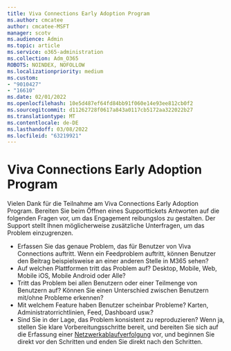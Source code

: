```yaml
---
title: Viva Connections Early Adoption Program
ms.author: cmcatee
author: cmcatee-MSFT
manager: scotv
ms.audience: Admin
ms.topic: article
ms.service: o365-administration
ms.collection: Adm_O365
ROBOTS: NOINDEX, NOFOLLOW
ms.localizationpriority: medium
ms.custom:
- "9010427"
- "16610"
ms.date: 02/01/2022
ms.openlocfilehash: 10e5d487ef64fd84bb91f060e14e93ee812cb0f2
ms.sourcegitcommit: d11262728f0617a843a0117cb5172aa322022b27
ms.translationtype: MT
ms.contentlocale: de-DE
ms.lasthandoff: 03/08/2022
ms.locfileid: "63219921"
---
```

# <a name="viva-connections-early-adoption-program"></a>Viva Connections Early Adoption Program

Vielen Dank für die Teilnahme am Viva Connections Early Adoption Program. Bereiten Sie beim Öffnen eines Supporttickets Antworten auf die folgenden Fragen vor, um das Engagement reibungslos zu gestalten. Der Support stellt Ihnen möglicherweise zusätzliche Unterfragen, um das Problem einzugrenzen.

- Erfassen Sie das genaue Problem, das für Benutzer von Viva Connections auftritt. Wenn ein Feedproblem auftritt, können Benutzer den Beitrag beispielsweise an einer anderen Stelle in M365 sehen?  
- Auf welchen Plattformen tritt das Problem auf? Desktop, Mobile, Web, Mobile iOS, Mobile Android oder Alle?
- Tritt das Problem bei allen Benutzern oder einer Teilmenge von Benutzern auf? Können Sie einen Unterschied zwischen Benutzern mit/ohne Probleme erkennen?
- Mit welchem Feature haben Benutzer scheinbar Probleme? Karten, Administratorrichtlinien, Feed, Dashboard usw.?
- Sind Sie in der Lage, das Problem konsistent zu reproduzieren? Wenn ja, stellen Sie klare Vorbereitungsschritte bereit, und bereiten Sie sich auf die Erfassung einer [Netzwerkablaufverfolgung](https://docs.microsoft.com/azure/azure-web-pubsub/howto-troubleshoot-network-trace) vor, und beginnen Sie direkt vor den Schritten und enden Sie direkt nach den Schritten.
